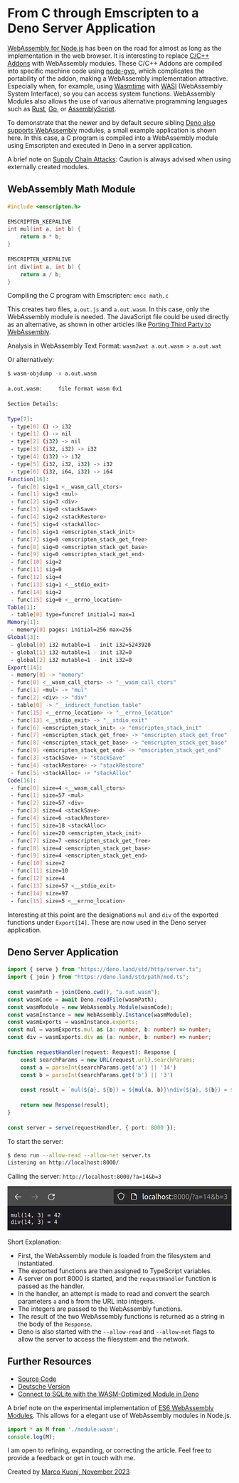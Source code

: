 # From C through Emscripten to a Deno Server Application
[WebAssembly for Node.js](https://nodejs.org/en/learn/getting-started/nodejs-with-webassembly) has been on the road for almost as long as the implementation in the web browser. It is interesting to replace [C/C++ Addons](https://nodejs.org/dist/latest-v20.x/docs/api/addons.html) with WebAssembly modules. These C/C++ Addons are compiled into specific machine code using [node-gyp](https://github.com/nodejs/node-gyp), which complicates the portability of the addon, making a WebAssembly implementation attractive. Especially when, for example, using [Wasmtime](https://docs.wasmtime.dev/) with [WASI](https://wasi.dev/) (WebAssembly System Interface), so you can access system functions. WebAssembly Modules also allows the use of various alternative programming languages such as [Rust](https://www.rust-lang.org/), [Go](https://golang.org/), or [AssemblyScript](https://www.assemblyscript.org/).

To demonstrate that the newer and by default secure sibling [Deno also supports WebAssembly](https://docs.deno.com/runtime/manual/runtime/webassembly#using-webassembly) modules, a small example application is shown here. In this case, a C program is compiled into a WebAssembly module using Emscripten and executed in Deno in a server application.

A brief note on [Supply Chain Attacks](https://www.fortinet.com/resources/cyberglossary/supply-chain-attacks): Caution is always advised when using externally created modules.

## WebAssembly Math Module
```c
#include <emscripten.h>

EMSCRIPTEN_KEEPALIVE
int mul(int a, int b) {
    return a * b;
}

EMSCRIPTEN_KEEPALIVE
int div(int a, int b) {
    return a / b;
}
```

Compiling the C program with Emscripten: `emcc math.c`

This creates two files, `a.out.js` and `a.out.wasm`. In this case, only the WebAssembly module is needed. The JavaScript file could be used directly as an alternative, as shown in other articles like [Porting Third Party to WebAssembly](https://medium.com/webassembly/porting-third-party-to-webassembly-46c2e4eb8cbe).

Analysis in WebAssembly Text Format: `wasm2wat a.out.wasm > a.out.wat`

Or alternatively:

```bash
$ wasm-objdump -x a.out.wasm 

a.out.wasm:     file format wasm 0x1

Section Details:

Type[7]:
 - type[0] () -> i32
 - type[1] () -> nil
 - type[2] (i32) -> nil
 - type[3] (i32, i32) -> i32
 - type[4] (i32) -> i32
 - type[5] (i32, i32, i32) -> i32
 - type[6] (i32, i64, i32) -> i64
Function[16]:
 - func[0] sig=1 <__wasm_call_ctors>
 - func[1] sig=3 <mul>
 - func[2] sig=3 <div>
 - func[3] sig=0 <stackSave>
 - func[4] sig=2 <stackRestore>
 - func[5] sig=4 <stackAlloc>
 - func[6] sig=1 <emscripten_stack_init>
 - func[7] sig=0 <emscripten_stack_get_free>
 - func[8] sig=0 <emscripten_stack_get_base>
 - func[9] sig=0 <emscripten_stack_get_end>
 - func[10] sig=2
 - func[11] sig=0
 - func[12] sig=4
 - func[13] sig=1 <__stdio_exit>
 - func[14] sig=2
 - func[15] sig=0 <__errno_location>
Table[1]:
 - table[0] type=funcref initial=1 max=1
Memory[1]:
 - memory[0] pages: initial=256 max=256
Global[3]:
 - global[0] i32 mutable=1 - init i32=5243920
 - global[1] i32 mutable=1 - init i32=0
 - global[2] i32 mutable=1 - init i32=0
Export[14]:
 - memory[0] -> "memory"
 - func[0] <__wasm_call_ctors> -> "__wasm_call_ctors"
 - func[1] <mul> -> "mul"
 - func[2] <div> -> "div"
 - table[0] -> "__indirect_function_table"
 - func[15] <__errno_location> -> "__errno_location"
 - func[13] <__stdio_exit> -> "__stdio_exit"
 - func[6] <emscripten_stack_init> -> "emscripten_stack_init"
 - func[7] <emscripten_stack_get_free> -> "emscripten_stack_get_free"
 - func[8] <emscripten_stack_get_base> -> "emscripten_stack_get_base"
 - func[9] <emscripten_stack_get_end> -> "emscripten_stack_get_end"
 - func[3] <stackSave> -> "stackSave"
 - func[4] <stackRestore> -> "stackRestore"
 - func[5] <stackAlloc> -> "stackAlloc"
Code[16]:
 - func[0] size=4 <__wasm_call_ctors>
 - func[1] size=57 <mul>
 - func[2] size=57 <div>
 - func[3] size=4 <stackSave>
 - func[4] size=6 <stackRestore>
 - func[5] size=18 <stackAlloc>
 - func[6] size=20 <emscripten_stack_init>
 - func[7] size=7 <emscripten_stack_get_free>
 - func[8] size=4 <emscripten_stack_get_base>
 - func[9] size=4 <emscripten_stack_get_end>
 - func[10] size=2
 - func[11] size=10
 - func[12] size=4
 - func[13] size=57 <__stdio_exit>
 - func[14] size=97
 - func[15] size=5 <__errno_location>
 ```

Interesting at this point are the designations `mul` and `div` of the exported functions under `Export[14]`. These are now used in the Deno server application.

## Deno Server Application
```typescript
import { serve } from "https://deno.land/std/http/server.ts";
import { join } from "https://deno.land/std/path/mod.ts";

const wasmPath = join(Deno.cwd(), "a.out.wasm");
const wasmCode = await Deno.readFile(wasmPath);
const wasmModule = new WebAssembly.Module(wasmCode);
const wasmInstance = new WebAssembly.Instance(wasmModule);
const wasmExports = wasmInstance.exports;
const mul = wasmExports.mul as (a: number, b: number) => number;
const div = wasmExports.div as (a: number, b: number) => number;

function requestHandler(request: Request): Response {
    const searchParams = new URL(request.url).searchParams;
    const a = parseInt(searchParams.get('a') || '14')
    const b = parseInt(searchParams.get('b') || '3')

    const result = `mul(${a}, ${b}) = ${mul(a, b)}\ndiv(${a}, ${b}) = ${div(a, b)}`;

    return new Response(result);
}

const server = serve(requestHandler, { port: 8000 });
```

To start the server:

```bash
$ deno run --allow-read --allow-net server.ts
Listening on http://localhost:8000/
```

Calling the server: `http://localhost:8000/?a=14&b=3`

![Web Application](webapplication.png)

Short Explanation:
* First, the WebAssembly module is loaded from the filesystem and instantiated.
* The exported functions are then assigned to TypeScript variables.
* A server on port 8000 is started, and the `requestHandler` function is passed as the handler.
* In the handler, an attempt is made to read and convert the search parameters `a` and `b` from the URL into integers.
* The integers are passed to the WebAssembly functions.
* The result of the two WebAssembly functions is returned as a string in the body of the `Response`.
* Deno is also started with the `--allow-read` and `--allow-net` flags to allow the server to access the filesystem and the network.

## Further Resources
* [Source Code](https://github.com/marcokuoni/public_doc/tree/main/essays/11_from_c_through_emscripten_to_a_deno_server_application)
* [Deutsche Version](https://github.com/marcokuoni/public_doc/tree/main/essays/11_from_c_through_emscripten_to_a_deno_server_application/README.de.md)
* [Connect to SQLite with the WASM-Optimized Module in Deno](https://docs.deno.com/runtime/manual/basics/connecting_to_databases#connect-to-sqlite-with-the-wasm-optimized-module)

A brief note on the experimental implementation of [ES6 WebAssembly Modules](https://nodejs.org/api/esm.html#wasm-modules). This allows for a elegant use of WebAssembly modules in Node.js.

```javascript
import * as M from './module.wasm';
console.log(M); 
```

I am open to refining, expanding, or correcting the article. Feel free to provide a feedback or get in touch with me.

Created by [Marco Kuoni, November 2023](https://marcokuoni.ch)
